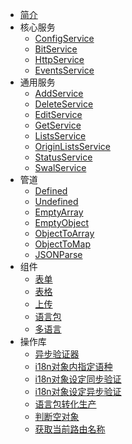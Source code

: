 * [简介](/)
* 核心服务
    * [ConfigService](core/configService)
    * [BitService](core/bitService)
    * [HttpService](core/httpService)
    * [EventsService](core/eventsService)
* 通用服务
    * [AddService](common/addService)
    * [DeleteService](common/deleteService)
    * [EditService](common/editService)
    * [GetService](common/getService)
    * [ListsService](common/listsService)
    * [OriginListsService](common/originListsService)
    * [StatusService](common/statusService)
    * [SwalService](common/swalService)
* 管道
    * [Defined](pipe/defined)
    * [Undefined](pipe/undefined)
    * [EmptyArray](pipe/emptyArray)
    * [EmptyObject](pipe/emptyObject)
    * [ObjectToArray](pipe/objectToArray)
    * [ObjectToMap](pipe/objectToMap)
    * [JSONParse](pipe/jSONParse)
* 组件
    * [表单](plugin/form)
    * [表格](plugin/table)
    * [上传](plugin/upload)
    * [语言包](plugin/language)
    * [多语言](plugin/i18n)
* 操作库
    * [异步验证器](operate/asyncValidator)
    * [i18n对象内指定语种](operate/i18nControlsValue)
    * [i18n对象设定同步验证](operate/i18nControlsValidate)
    * [i18n对象设定异步验证](operate/i18nControlsAsyncValidate)
    * [语言包转化生产](operate/factoryLocales)
    * [判断空对象](operate/emptyObject)
    * [获取当前路由名称](operate/getRouteName)
